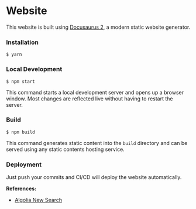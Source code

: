 # Website

This website is built using [Docusaurus 2](https://docusaurus.io/), a modern static website generator.

### Installation

```
$ yarn
```

### Local Development

```
$ npm start
```

This command starts a local development server and opens up a browser window. Most changes are reflected live without having to restart the server.

### Build

```
$ npm build
```

This command generates static content into the `build` directory and can be served using any static contents hosting service.

### Deployment

Just push your commits and CI/CD will deploy the website automatically.

**References:**

- [Algolia New Search](https://docusaurus.io/blog/2021/11/21/algolia-docsearch-migration)
